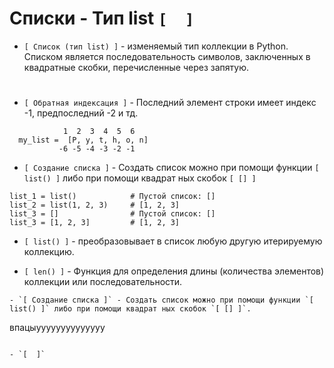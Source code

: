 # Списки - Тип list `[  ]`

- `[ Список (тип list) ]` - изменяемый тип коллекции в Python. Списком является последовательность символов, заключенных в квадратные скобки, перечисленные через запятую.  
#
- `[ Обратная индексация ]` - Последний элемент строки имеет индекс -1, предпоследний -2 и тд.

```
            1  2  3  4  5  6
  my_list =  [P, y, t, h, o, n]
           -6 -5 -4 -3 -2 -1
```
- `[ Создание списка ]` - Создать список можно при помощи функции `[ list() ]` либо при помощи квадрат ных скобок `[ [] ]`
```
list_1 = list()            # Пустой список: []
list_2 = list(1, 2, 3)     # [1, 2, 3]
list_3 = []                # Пустой список: []
list_3 = [1, 2, 3]         # [1, 2, 3]
```
- `[ list() ]` - преобразовывает в список любую другую итерируемую коллекцию.

- `[ len() ]` - Функция для определения длины (количества элементов) коллекции или последовательности.
```
- `[ Создание списка ]` - Создать список можно при помощи функции `[ list() ]` либо при помощи квадрат ных скобок `[ [] ]`.

```
впацыуууууууууууууу
```

- `[  ]`
